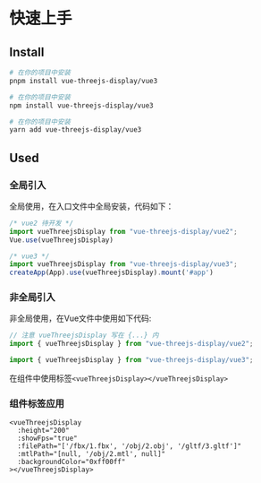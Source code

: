 # 快速上手

## Install

<CodeGroup>
<CodeGroupItem title="PNPM" active>

```bash
# 在你的项目中安装
pnpm install vue-threejs-display/vue3
```

  </CodeGroupItem>
<CodeGroupItem title="NPM">

```bash
# 在你的项目中安装
npm install vue-threejs-display/vue3
```

  </CodeGroupItem>

	
  <CodeGroupItem title="YARN">

```bash
# 在你的项目中安装
yarn add vue-threejs-display/vue3
```

  </CodeGroupItem>

</CodeGroup>

## Used

### 全局引入
全局使用，在入口文件中全局安装，代码如下：

```javascript
/* vue2 待开发 */
import vueThreejsDisplay from "vue-threejs-display/vue2";
Vue.use(vueThreejsDisplay)

/* vue3 */
import vueThreejsDisplay from "vue-threejs-display/vue3";
createApp(App).use(vueThreejsDisplay).mount('#app')
```
### 非全局引入

非全局使用，在Vue文件中使用如下代码:
```javascript
// 注意 vueThreejsDisplay 写在 {...} 内
import { vueThreejsDisplay } from "vue-threejs-display/vue2";

import { vueThreejsDisplay } from "vue-threejs-display/vue3";
```
在组件中使用标签`<vueThreejsDisplay></vueThreejsDisplay>`

### 组件标签应用
```vue
<vueThreejsDisplay
  :height="200"
  :showFps="true"
  :filePath="['/fbx/1.fbx', '/obj/2.obj', '/gltf/3.gltf']"
  :mtlPath="[null, '/obj/2.mtl', null]"
  :backgroundColor="0xff00ff"
></vueThreejsDisplay>
```
